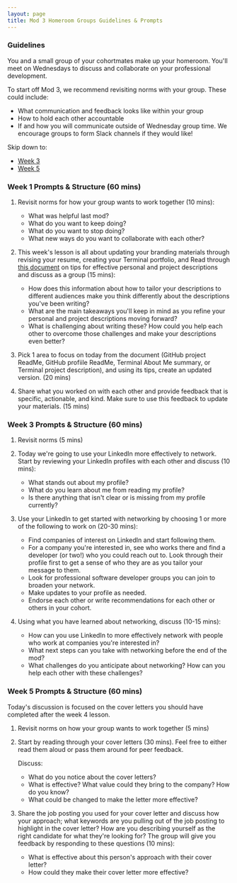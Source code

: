 ```yaml
---
layout: page
title: Mod 3 Homeroom Groups Guidelines & Prompts
---
```


### Guidelines
You and a small group of your cohortmates make up your homeroom. You'll meet on Wednesdays to discuss and collaborate on your professional development.

To start off Mod 3, we recommend revisiting norms with your group. These could include:

* What communication and feedback looks like within your group
* How to hold each other accountable
* If and how you will communicate outside of Wednesday group time. We encourage groups to form Slack channels if they would like!

Skip down to:
* [Week 3](#week-3)
* [Week 5](#week-5)

### Week 1 Prompts & Structure (60 mins)
1. Revisit norms for how your group wants to work together (10 mins):
   
   * What was helpful last mod?
   * What do you want to keep doing?
   * What do you want to stop doing?
   * What new ways do you want to collaborate with each other?

2. This week's lesson is all about updating your branding materials through revising your resume, creating your Terminal portfolio, and  Read through [this document](https://docs.google.com/document/d/1zKePxhD-xQdLRPeLI21E71ET_U88ZZ-SKTQjRVzs8tM/edit?usp=sharing) on tips for effective personal and project descriptions and discuss as a group (15 mins):

   * How does this information about how to tailor your descriptions to different audiences make you think differently about the descriptions you've been writing? 
   * What are the main takeaways you'll keep in mind as you refine your personal and project descriptions moving forward?
   * What is challenging about writing these? How could you help each other to overcome those challenges and make your descriptions even better?

3. Pick 1 area to focus on today from the document (GitHub project ReadMe, GitHub profiile ReadMe, Terminal About Me summary, or Terminal project description), and using its tips, create an updated version. (20 mins)

4. Share what you worked on with each other and provide feedback that is specific, actionable, and kind. Make sure to use this feedback to update your materials. (15 mins)

### Week 3 Prompts & Structure (60 mins) <a name="week-3"></a>
1. Revisit norms (5 mins)
2. Today we're going to use your LinkedIn more effectively to network. Start by reviewing your LinkedIn profiles with each other and discuss (10 mins):
   
   * What stands out about my profile? 
   * What do you learn about me from reading my profile?
   * Is there anything that isn't clear or is missing from my profile currently?

3. Use your LinkedIn to get started with networking by choosing 1 or more of the following to work on (20-30 mins):

   * Find companies of interest on LinkedIn and start following them.
   * For a company you're interested in, see who works there and find a developer (or two!) who you could reach out to. Look through their profile first to get a sense of who they are as you tailor your message to them.
   * Look for professional software developer groups you can join to broaden your network. 
   * Make updates to your profile as needed.
   * Endorse each other or write recommendations for each other or others in your cohort. 

4. Using what you have learned about networking, discuss (10-15 mins):

   * How can you use LinkedIn to more effectively network with people who work at companies you're interested in?
   * What next steps can you take with networking before the end of the mod?
   * What challenges do you anticipate about networking? How can you help each other with these challenges?

### Week 5 Prompts & Structure (60 mins) <a name="week-5"></a>
Today's discussion is focused on the cover letters you should have completed after the week 4 lesson.

1. Revisit norms on how your group wants to work together (5 mins)
2. Start by reading through your cover letters (30 mins). Feel free to either read them aloud or pass them around for peer feedback.

   Discuss:

   * What do you notice about the cover letters?
   * What is effective? What value could they bring to the company? How do you know?
   * What could be changed to make the letter more effective?


3. Share the job posting you used for your cover letter and discuss how your approach; what keywords are you pulling out of the job posting to highlight in the cover letter? How are you describing yourself as the right candidate for what they're looking for?  The group will give you feedback by responding to these questions (10 mins):

   * What is effective about this person's approach with their cover letter?
   * How could they make their cover letter more effective?
